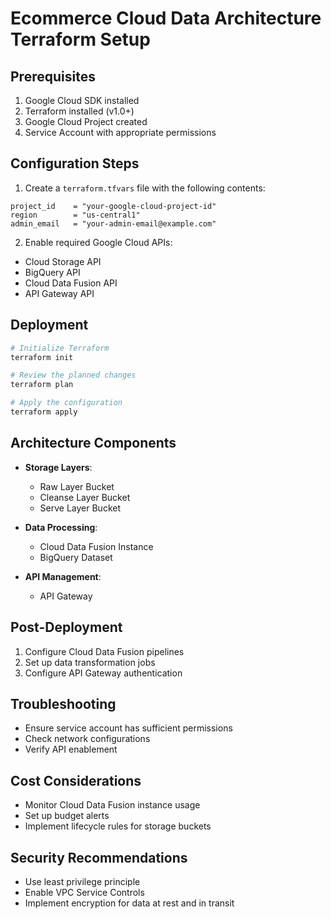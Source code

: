 # Ecommerce Cloud Data Architecture Terraform Setup

## Prerequisites

1. Google Cloud SDK installed
2. Terraform installed (v1.0+)
3. Google Cloud Project created
4. Service Account with appropriate permissions

## Configuration Steps

1. Create a `terraform.tfvars` file with the following contents:

```hcl
project_id    = "your-google-cloud-project-id"
region        = "us-central1"
admin_email   = "your-admin-email@example.com"
```

2. Enable required Google Cloud APIs:
- Cloud Storage API
- BigQuery API
- Cloud Data Fusion API
- API Gateway API

## Deployment

```bash
# Initialize Terraform
terraform init

# Review the planned changes
terraform plan

# Apply the configuration
terraform apply
```

## Architecture Components

- **Storage Layers**:
  - Raw Layer Bucket
  - Cleanse Layer Bucket
  - Serve Layer Bucket

- **Data Processing**:
  - Cloud Data Fusion Instance
  - BigQuery Dataset

- **API Management**:
  - API Gateway
  <!-- - Cloud Functions for Cart, Product, and User APIs -->

## Post-Deployment

1. Configure Cloud Data Fusion pipelines
2. Set up data transformation jobs
3. Configure API Gateway authentication

## Troubleshooting

- Ensure service account has sufficient permissions
- Check network configurations
- Verify API enablement

## Cost Considerations

- Monitor Cloud Data Fusion instance usage
- Set up budget alerts
- Implement lifecycle rules for storage buckets

## Security Recommendations

- Use least privilege principle
- Enable VPC Service Controls
- Implement encryption for data at rest and in transit
```